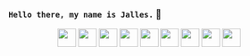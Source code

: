 ### `Hello there, my name is Jalles.` :star2:
<link rel="stylesheet" href="https://cdn.jsdelivr.net/gh/devicons/devicon@v2.15.1/devicon.min.css">

<div align="center">  
  <i class="devicon-express-original"></i>
  <img height="33em" src="https://cdn.jsdelivr.net/gh/devicons/devicon/icons/git/git-original.svg" />
  <img height="33em" src="https://cdn.jsdelivr.net/gh/devicons/devicon/icons/express/express-original.svg" />
  <img height="33em" src="https://cdn.jsdelivr.net/gh/devicons/devicon/icons/javascript/javascript-original.svg" />
  <img height="33em" src="https://cdn.jsdelivr.net/gh/devicons/devicon/icons/typescript/typescript-original.svg" />
  <img height="33em" src="https://cdn.jsdelivr.net/gh/devicons/devicon/icons/react/react-original.svg" />
  <img height="33em" src="https://cdn.jsdelivr.net/gh/devicons/devicon/icons/bootstrap/bootstrap-original.svg" />
  <img height="33em" src="https://cdn.jsdelivr.net/gh/devicons/devicon/icons/html5/html5-original-wordmark.svg" />
  <img height="33em" src="https://cdn.jsdelivr.net/gh/devicons/devicon/icons/css3/css3-original-wordmark.svg" />
  <img height="33em" src="https://cdn.jsdelivr.net/gh/devicons/devicon/icons/python/python-original.svg" /> 
</div>

          

          
          
          
            
          
  
          
          
          
          
          

<!--
**gabrieljalles/gabrieljalles** is a ✨ _special_ ✨ repository because its `README.md` (this file) appears on your GitHub profile.

Here are some ideas to get you started:

- 🔭 I’m currently working on ...
- 🌱 I’m currently learning ...
- 👯 I’m looking to collaborate on ...
- 🤔 I’m looking for help with ...
- 💬 Ask me about ...
- 📫 How to reach me: ...
- 😄 Pronouns: ...
- ⚡ Fun fact: ...
-->
